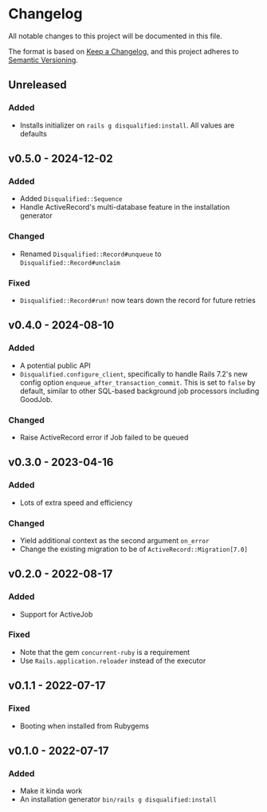 # Changelog

All notable changes to this project will be documented in this file.

The format is based on [Keep a Changelog](https://keepachangelog.com/en/1.0.0/),
and this project adheres to [Semantic Versioning](https://semver.org/spec/v2.0.0.html).

## Unreleased

### Added

* Installs initializer on `rails g disqualified:install`. All values are
  defaults

## v0.5.0 - 2024-12-02

### Added

* Added `Disqualified::Sequence`
* Handle ActiveRecord's multi-database feature in the installation generator

### Changed

* Renamed `Disqualified::Record#unqueue` to `Disqualified::Record#unclaim`

### Fixed

* `Disqualified::Record#run!` now tears down the record for future retries

## v0.4.0 - 2024-08-10

### Added

* A potential public API
* `Disqualified.configure_client`, specifically to handle Rails 7.2's new config
  option `enqueue_after_transaction_commit`. This is set to `false` by default,
  similar to other SQL-based background job processors including GoodJob.

### Changed

* Raise ActiveRecord error if Job failed to be queued

## v0.3.0 - 2023-04-16

### Added

* Lots of extra speed and efficiency

### Changed

* Yield additional context as the second argument `on_error`
* Change the existing migration to be of `ActiveRecord::Migration[7.0]`

## v0.2.0 - 2022-08-17

### Added

* Support for ActiveJob

### Fixed

* Note that the gem `concurrent-ruby` is a requirement
* Use `Rails.application.reloader` instead of the executor

## v0.1.1 - 2022-07-17

### Fixed

* Booting when installed from Rubygems

## v0.1.0 - 2022-07-17

### Added

* Make it kinda work
* An installation generator `bin/rails g disqualified:install`
